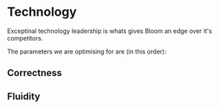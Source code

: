 # Technology

Exceptinal technology leadership is whats gives Bloom an edge over it's competitors.

The parameters we are optimising for are (in this order):

## Correctness


## Fluidity

